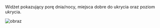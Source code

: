 Widżet pokazujący porę dnia/nocy, miejsca dobre do ukrycia oraz poziom ukrycia.

![obraz](https://github.com/user-attachments/assets/3f37896e-1100-4af6-a68e-02d385bcb365)
